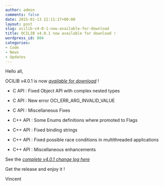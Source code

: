 ```yaml
---
author: admin
comments: false
date: 2015-01-13 22:11:17+00:00
layout: post
slug: ocilib-v4-0-1-now-available-for-download
title: OCILIB v4.0.1 now available for download !
wordpress_id: 804
categories:
- Code
- News
- Updates
---
```


Hello all,

  

OCILIB v4.0.1 is now [_available for download_](http://orclib.sourceforge.net/download/) ! 




    
  * C API : Fixed Object API with complex nested types

    
  * C API : New error OCI_ERR_ARG_INVALID_VALUE

    
  * C API : Miscellaneous Fixes

    
  * C++ API : Some Enums definitions where promoted to Flags

    
  * C++ API : Fixed binding strings

    
  * C++ API : Fixed possible race conditions in multithreaded applications

    
  * C++ API : Miscellaneous enhancements

 
See the [_complete v4.0.1 change log here_](http://orclib.sourceforge.net/public/changelogs/ocilib-changelog-v4.0.1.txt)

Get the release and enjoy it !

Vincent

